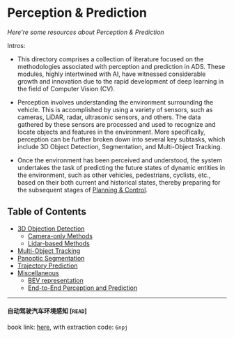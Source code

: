 # Perception & Prediction
*Here're some resources about Perception & Prediction*

Intros:
* This directory comprises a collection of literature focused on the methodologies associated with perception and prediction in ADS. These modules, highly intertwined with AI, have witnessed considerable growth and innovation due to the rapid development of deep learning in the field of Computer Vision (CV).

* Perception involves understanding the environment surrounding the vehicle. This is accomplished by using a variety of sensors, such as cameras, LiDAR, radar, ultrasonic sensors, and others. The data gathered by these sensors are processed and used to recognize and locate objects and features in the environment. More specifically, perception can be further broken down into several key subtasks, which include 3D Object Detection, Segmentation, and Multi-Object Tracking.

* Once the environment has been perceived and understood, the system undertakes the task of predicting the future states of dynamic entities in the environment, such as other vehicles, pedestrians, cyclists, etc., based on their both current and historical states, thereby preparing for the subsequent stages of [Planning & Control](../planning_and_control/README.md).

## Table of Contents
* [3D Objection Detection](object_detection_3d/README.md)
  * [Camera-only Methods](object_detection_3d/camera_only.md)
  * [Lidar-based Methods](object_detection_3d/lidar_based.md)
* [Multi-Object Tracking](MOT/README.md)
* [Panoptic Segmentation](panoptic_segmentation/README.md)
* [Trajectory Prediction](trajectory_prediction/README.md)
* [Miscellaneous](miscellaneous/README.md)
  * [BEV representation](miscellaneous/bev.md)
  * [End-to-End Perception and Prediction](miscellaneous/README.md#end-to-end-perception-and-prediction)

---


#### 自动驾驶汽车环境感知 [`READ`]
book link: [here](https://pan.baidu.com/s/1Y9AmpSVVsNB6H5IKwfV9MQ), with extraction code: `6npj`
